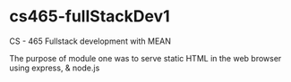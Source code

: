 # cs465-fullStackDev1
CS - 465 Fullstack development with MEAN


The purpose of module one was to serve static HTML in the web browser using express, & node.js
